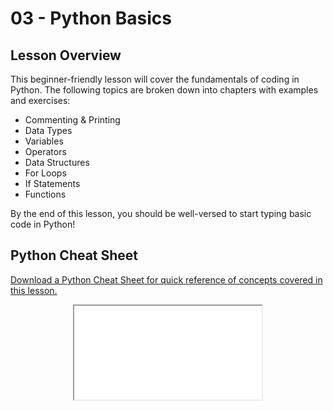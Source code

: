 # 03 - <i class="fab fa-python"></i> Python Basics

## Lesson Overview

This beginner-friendly lesson will cover the fundamentals of coding in Python. The following topics are broken down into chapters with examples and exercises:

* Commenting & Printing
* Data Types
* Variables
* Operators
* Data Structures
* For Loops
* If Statements
* Functions

By the end of this lesson, you should be well-versed to start typing basic code in Python!

## Python Cheat Sheet

<a
    class="custom-button custom-download-button" href="../../03_python_basics/python_cheat_sheet.pdf" download> <i class="fas fa-download"></i> Download a Python Cheat Sheet for quick reference of concepts covered in this lesson.
</a>

<div align="center">
  <iframe class="custom-pdf-frame" src="../../03_python_basics/python_cheat_sheet.pdf"> </iframe>
</div>
